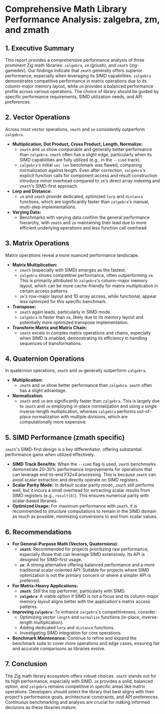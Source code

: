 # Comprehensive Math Library Performance Analysis: zalgebra, zm, and zmath

## 1. Executive Summary

This report provides a comprehensive performance analysis of three prominent Zig math libraries: `zalgebra`, `zm` (griush), and `zmath` (zig-gamedev). Our findings indicate that `zmath` generally offers superior performance, especially when leveraging its SIMD capabilities. `zalgebra` demonstrates competitive performance in matrix operations due to its column-major memory layout, while `zm` provides a balanced performance profile across various operations. The choice of library should be guided by specific performance requirements, SIMD utilization needs, and API preferences.

## 2. Vector Operations

Across most vector operations, `zmath` and `zm` consistently outperform `zalgebra`.

*   **Multiplication, Dot Product, Cross Product, Length, Normalize:**
    *   `zmath` and `zm` show comparable and generally better performance than `zalgebra`. `zmath` often has a slight edge, particularly when its SIMD capabilities are fully utilized (e.g., in the `--simd` track).
    *   `zalgebra`'s initial `vec len` benchmark was flawed, comparing normalization against length. Even after correction, `zalgebra`'s explicit function calls for component access and result construction introduce minor overhead compared to `zm`'s direct array indexing and `zmath`'s SIMD-first approach.
*   **Lerp and Distance:**
    *   `zm` and `zmath` provide dedicated, optimized `lerp` and `distance` functions, which are significantly faster than `zalgebra`'s manual, multi-step implementations.
*   **Varying Data:**
    *   Benchmarks with varying data confirm the general performance hierarchy, with `zmath` and `zm` maintaining their lead due to more efficient underlying operations and less function call overhead.

## 3. Matrix Operations

Matrix operations reveal a more nuanced performance landscape.

*   **Matrix Multiplication:**
    *   `zmath` (especially with SIMD) emerges as the fastest.
    *   `zalgebra` shows competitive performance, often outperforming `zm`. This is primarily attributed to `zalgebra`'s column-major memory layout, which can be more cache-friendly for matrix multiplication in certain access patterns.
    *   `zm`'s row-major layout and 1D array access, while functional, appear less optimized for this specific benchmark.
*   **Transpose:**
    *   `zmath` again leads, particularly in SIMD mode.
    *   `zalgebra` is faster than `zm`, likely due to its memory layout and potentially more optimized transpose implementation.
*   **Transform Matrix and Matrix Chain:**
    *   `zmath` excels in complex matrix operations and chains, especially when SIMD is enabled, demonstrating its efficiency in handling sequences of transformations.

## 4. Quaternion Operations

In quaternion operations, `zmath` and `zm` generally outperform `zalgebra`.

*   **Multiplication:**
    *   `zmath` and `zm` show better performance than `zalgebra`. `zmath` often has a slight advantage.
*   **Normalization:**
    *   `zmath` and `zm` are significantly faster than `zalgebra`. This is largely due to `zmath` and `zm` employing in-place normalization and using a single inverse-length multiplication, whereas `zalgebra` performs out-of-place normalization with multiple divisions, which are computationally more expensive.

## 5. SIMD Performance (zmath specific)

`zmath`'s SIMD-first design is a key differentiator, offering substantial performance gains when utilized effectively.

*   **SIMD Track Benefits:** When the `--simd` flag is used, `zmath` benchmarks demonstrate 20-30% performance improvements for operations that can leverage end-to-end F32x4 processing. This is because `zmath` can avoid scalar extraction and directly operate on SIMD registers.
*   **Scalar Parity Mode:** In default scalar parity mode, `zmath` still performs well, but it incurs a small overhead for extracting scalar results from SIMD registers (e.g., `result[0]`). This ensures numerical parity with scalar-based libraries.
*   **Optimized Usage:** For maximum performance with `zmath`, it is recommended to structure computations to remain in the SIMD domain as much as possible, minimizing conversions to and from scalar values.

## 6. Recommendations

*   **For General-Purpose Math (Vectors, Quaternions):**
    *   **`zmath`**: Recommended for projects prioritizing raw performance, especially those that can leverage SIMD extensively. Its API is designed for SIMD-first usage.
    *   **`zm`**: A strong alternative offering balanced performance and a more traditional scalar-oriented API. Suitable for projects where SIMD optimization is not the primary concern or where a simpler API is preferred.
*   **For Matrix-Heavy Applications:**
    *   **`zmath`**: Still the top performer, particularly with SIMD.
    *   **`zalgebra`**: A viable option if SIMD is not a focus and its column-major memory layout aligns better with the application's matrix access patterns.
*   **Improving `zalgebra`:** To enhance `zalgebra`'s competitiveness, consider:
    *   Optimizing vector `length` and `normalize` functions (in-place, inverse-length multiplication).
    *   Adding dedicated `lerp` and `distance` functions.
    *   Investigating SIMD integration for core operations.
*   **Benchmark Maintenance:** Continue to refine and expand the benchmark suite to cover more operations and edge cases, ensuring fair and accurate comparisons as libraries evolve.

## 7. Conclusion

The Zig math library ecosystem offers robust choices. `zmath` stands out for its high performance, especially with SIMD. `zm` provides a solid, balanced option, and `zalgebra` remains competitive in specific areas like matrix operations. Developers should select the library that best aligns with their project's performance goals, architectural constraints, and API preferences. Continuous benchmarking and analysis are crucial for making informed decisions as these libraries mature.
